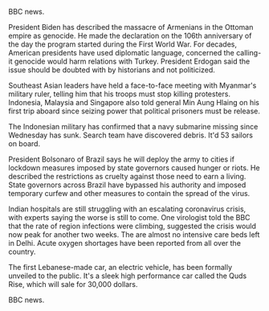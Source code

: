 BBC news. 

President Biden has described the massacre of Armenians in the Ottoman empire as genocide. He made the declaration on the 106th anniversary of the day the program started during the First World War. For decades, American presidents have used diplomatic language, concerned the calling-it genocide would harm relations with Turkey. President Erdogan said the issue should be doubted with by historians and not politicized. 

Southeast Asian leaders have held a face-to-face meeting with Myanmar's military ruler, telling him that his troops must stop killing protesters. Indonesia, Malaysia and Singapore also told general Min Aung Hlaing on his first trip aboard since seizing power that political prisoners must be release.

The Indonesian military has confirmed that a navy submarine missing since Wednesday has sunk. Search team have discovered debris. It'd 53 sailors on board.

President Bolsonaro of Brazil says he will deploy the army to cities if lockdown measures imposed by state governors caused hunger or riots. He described the restrictions as cruelty against those need to earn a living. State governors across Brazil have bypassed his authority and imposed temporary curfew and other measures to contain the spread of the virus.

Indian hospitals are still struggling with an escalating coronavirus crisis, with experts saying the worse is still to come. One virologist told the BBC that the rate of region infections were climbing, suggested the crisis would now peak for another two weeks. The are almost no intensive care beds left in Delhi. Acute oxygen shortages have been reported from all over the country.

The first Lebanese-made car, an electric vehicle, has been formally unveiled to the public. It's a sleek high performance car called the Quds Rise, which will sale for 30,000 dollars.

BBC news.
